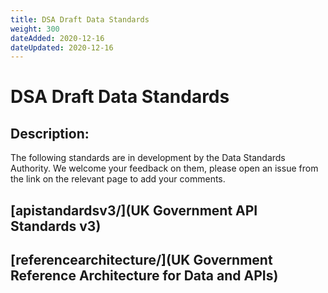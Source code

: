 ```yaml
---
title: DSA Draft Data Standards
weight: 300
dateAdded: 2020-12-16
dateUpdated: 2020-12-16
---
```


# DSA Draft Data Standards

## Description:
The following standards are in development by the Data Standards Authority. We welcome your feedback on them, please open an issue from the link on the relevant page to add your comments.

## [apistandardsv3/](UK Government API Standards v3)

## [referencearchitecture/](UK Government Reference Architecture for Data and APIs)
